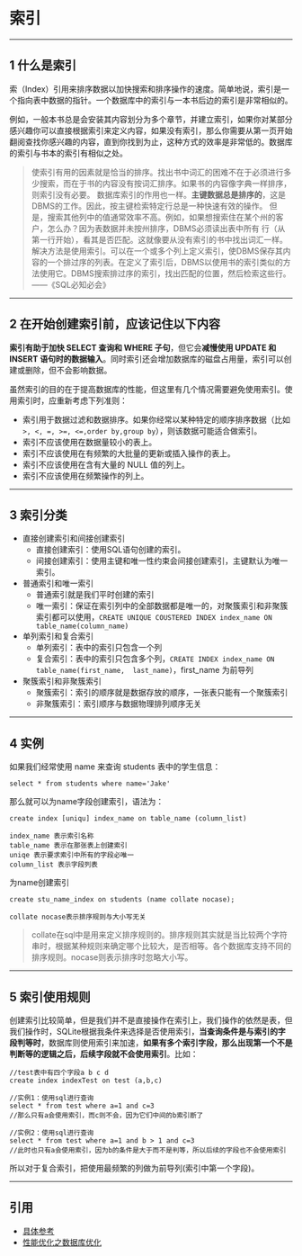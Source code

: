 #  索引

---
## 1 什么是索引

索（Index）引用来排序数据以加快搜索和排序操作的速度。简单地说，索引是一个指向表中数据的指针。一个数据库中的索引与一本书后边的索引是非常相似的。

例如，一般本书总是会安装其内容划分为多个章节，并建立索引，如果你对某部分感兴趣你可以直接根据索引来定义内容，如果没有索引，那么你需要从第一页开始翻阅查找你感兴趣的内容，直到你找到为止，这种方式的效率是非常低的。数据库的索引与书本的索引有相似之处。

>使索引有用的因素就是恰当的排序。找出书中词汇的困难不在于必须进行多少搜索，而在于书的内容没有按词汇排序。如果书的内容像字典一样排序，则索引没有必要。
数据库索引的作用也一样。**主键数据总是排序的**，这是DBMS的工作。因此，按主键检索特定行总是一种快速有效的操作。
但是，搜索其他列中的值通常效率不高。例如，如果想搜索住在某个州的客户，怎么办？因为表数据并未按州排序，DBMS必须读出表中所有 行（从第一行开始），看其是否匹配。这就像要从没有索引的书中找出词汇一样。解决方法是使用索引。可以在一个或多个列上定义索引，使DBMS保存其内容的一个排过序的列表。在定义了索引后，DBMS以使用书的索引类似的方法使用它。DBMS搜索排过序的索引，找出匹配的位置，然后检索这些行。——《SQL必知必会》

---
## 2 在开始创建索引前，应该记住以下内容

 **索引有助于加快 SELECT 查询和 WHERE 子句**，但它会**减慢使用 UPDATE 和 INSERT 语句时的数据输入**。同时索引还会增加数据库的磁盘占用量，索引可以创建或删除，但不会影响数据。

虽然索引的目的在于提高数据库的性能，但这里有几个情况需要避免使用索引。使用索引时，应重新考虑下列准则：

*   索引用于数据过滤和数据排序。如果你经常以某种特定的顺序排序数据（比如 `>, <, =, >=, <=,order by,group by`），则该数据可能适合做索引。
*   索引不应该使用在数据量较小的表上。
*   索引不应该使用在有频繁的大批量的更新或插入操作的表上。
*   索引不应该使用在含有大量的 NULL 值的列上。
*   索引不应该使用在频繁操作的列上。

---
## 3 索引分类

- 直接创建索引和间接创建索引
    - 直接创建索引：使用SQL语句创建的索引。
    - 间接创建索引：使用主键和唯一性约束会间接创建索引，主键默认为唯一索引。
- 普通索引和唯一索引
    - 普通索引就是我们平时创建的索引
    - 唯一索引：保证在索引列中的全部数据都是唯一的，对聚簇索引和非聚簇索引都可以使用，`CREATE UNIQUE COUSTERED INDEX index_name ON table_name(column_name)`
- 单列索引和复合索引
    - 单列索引：表中的索引只包含一个列
    - 复合索引：表中的索引只包含多个列，`CREATE INDEX index_name ON table_name(first_name,  last_name)`，first_name 为前导列
- 聚簇索引和非聚簇索引
    - 聚簇索引：索引的顺序就是数据存放的顺序，一张表只能有一个聚簇索引
    - 非聚簇索引：索引顺序与数据物理排列顺序无关


---
## 4 实例

如果我们经常使用 name 来查询 students 表中的学生信息：

```
select * from students where name='Jake'
```

那么就可以为name字段创建索引，语法为：

```
create index [uniqu] index_name on table_name (column_list)

index_name 表示索引名称
table_name 表示在那张表上创建索引
uniqe 表示要求索引中所有的字段必唯一
column_list 表示字段列表
```

为name创建索引
```
create stu_name_index on students (name collate nocase);

collate nocase表示排序规则与大小写无关
```
>collate在sql中是用来定义排序规则的。排序规则其实就是当比较两个字符串时，根据某种规则来确定哪个比较大，是否相等。各个数据库支持不同的排序规则。nocase则表示排序时忽略大小写。

---
## 5 索引使用规则

创建索引比较简单，但是我们并不是直接操作在索引上，我们操作的依然是表，但我们操作时，SQLite根据我条件来选择是否使用索引，**当查询条件是与索引的字段判等时**，数据库则使用索引来加速，**如果有多个索引字段，那么出现第一个不是判断等的逻辑之后，后续字段就不会使用索引**。比如：

```
//test表中有四个字段a b c d
create index indexTest on test (a,b,c)

//实例1：使用sql进行查询
select * from test where a=1 and c=3
//那么只有a会使用索引，而c则不会，因为它们中间的b索引断了

//实例2：使用sql进行查询
select * from test where a=1 and b > 1 and c=3
//此时也只有a会使用索引，因为b的条件是大于而不是判等，所以后续的字段也不会使用索引
```

所以对于复合索引，把使用最频繁的列做为前导列(索引中第一个字段)。

---
## 引用

- [具体参考](http://udn.yyuap.com/doc/wiki/project/sqlite/sqlite-index.html)
- [性能优化之数据库优化](http://www.trinea.cn/android/database-performance/)
